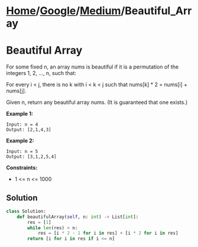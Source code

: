 # [Home](./../..)/[Google](./..)/[Medium](./)/Beautiful_Array
<h1>Beautiful Array</h1>

<p>
For some fixed n, an array nums is beautiful if it is a permutation of the integers 1, 2, ..., n, such that:
</p>
<p>
For every i < j, there is no k with i < k < j such that nums[k] * 2 = nums[i] + nums[j].
</p>
<p>
Given n, return any beautiful array nums.  (It is guaranteed that one exists.)
</p>

<b>Example 1:</b>

    Input: n = 4
    Output: [2,1,4,3]
    
<b>Example 2:</b>    

    Input: n = 5
    Output: [3,1,2,5,4]
    
<b>Constraints:</b>

- 1 <= n <= 1000

<h2>Solution</h2>

```python
class Solution:
    def beautifulArray(self, n: int) -> List[int]:
        res = [1]
        while len(res) < n:
            res = [i * 2 - 1 for i in res] + [i * 2 for i in res]
        return [i for i in res if i <= n]
```
